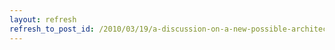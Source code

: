 ```yaml
---
layout: refresh
refresh_to_post_id: /2010/03/19/a-discussion-on-a-new-possible-architecture
---
```

